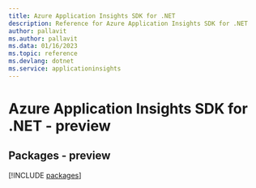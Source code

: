 ```yaml
---
title: Azure Application Insights SDK for .NET
description: Reference for Azure Application Insights SDK for .NET
author: pallavit
ms.author: pallavit
ms.data: 01/16/2023
ms.topic: reference
ms.devlang: dotnet
ms.service: applicationinsights
---
```

# Azure Application Insights SDK for .NET - preview
## Packages - preview
[!INCLUDE [packages](application-insights-index.md)]